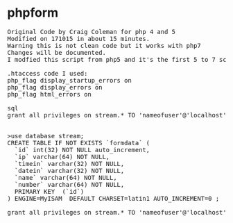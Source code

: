 # phpform
<pre>
Original Code by Craig Coleman for php 4 and 5
Modified on 171015 in about 15 minutes.
Warning this is not clean code but it works with php7
Changes will be documented.
I modfied this script from php5 and it's the first 5 to 7 script I modified.

.htaccess code I used:
php_flag display_startup_errors on
php_flag display_errors on
php_flag html_errors on

sql
grant all privileges on stream.* TO 'nameofuser'@'localhost' IDENTIFIED BY 'whitehat'; 


>use database stream;
CREATE TABLE IF NOT EXISTS `formdata` (
  `id` int(32) NOT NULL auto_increment,
  `ip` varchar(64) NOT NULL,
  `timein` varchar(32) NOT NULL,
  `datein` varchar(32) NOT NULL,
  `name` varchar(64) NOT NULL,
  `number` varchar(64) NOT NULL,
  PRIMARY KEY  (`id`)
) ENGINE=MyISAM  DEFAULT CHARSET=latin1 AUTO_INCREMENT=0 ;

grant all privileges on stream.* TO 'nameofuser'@'localhost' IDENTIFIED BY 'whitehat'; 
</pre>

